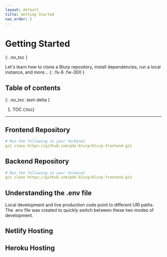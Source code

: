 ```yaml
---
layout: default
title: Getting Started
nav_order: 2
---
```


# Getting Started
{: .no_toc }

Let's learn how to clone a Blurp repository, install dependencies, run a local instance, and more...
{: .fs-6 .fw-300 }

## Table of contents
{: .no_toc .text-delta }

1. TOC
{:toc}

---

## Frontend Repository

```yaml
# Run the following in your terminal
git clone https://github.com/pdx-blurp/blurp-frontend.git
```

## Backend Repository

```yaml
# Run the following in your terminal
git clone https://github.com/pdx-blurp/blurp-frontend.git
```

## Understanding the .env file

Local development and live production code point to different URI paths. The .env file was created to quickly switch between these two modes of development.

## Netlify Hosting

## Heroku Hosting